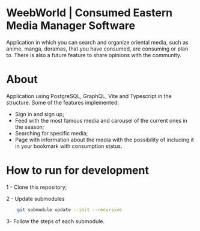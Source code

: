 # WeebWorld | Consumed Eastern Media Manager Software

Application in which you can search and organize oriental media, such as anime, manga, doramas, that you have consumed, are consuming or plan to. There is also a future feature to share opinions with the community.

# About

Application using PostgreSQL, GraphQL, Vite and Typescript in the structure. Some of the features implemented:

- Sign in and sign up;
- Feed with the most famous media and carousel of the current ones in the season;
- Searching for specific media;
- Page with information about the media with the possibility of including it in your bookmark with consumption status.

# How to run for development

1 - Clone this repository;

2 - Update submodules
```bash
    git submodule update --init --recursive
```

3- Follow the steps of each submodule.
